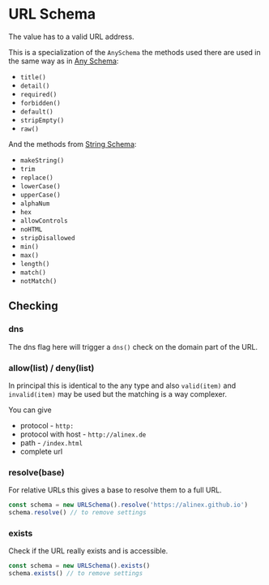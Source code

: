 # URL Schema

The value has to a valid URL address.

This is a specialization of the `AnySchema` the methods used there are used in the same way as in [Any Schema](any.md):
- `title()`
- `detail()`
- `required()`
- `forbidden()`
- `default()`
- `stripEmpty()`
- `raw()`

And the methods from [String Schema](string.md):
- `makeString()`
- `trim`
- `replace()`
- `lowerCase()`
- `upperCase()`
- `alphaNum`
- `hex`
- `allowControls`
- `noHTML`
- `stripDisallowed`
- `min()`
- `max()`
- `length()`
- `match()`
- `notMatch()`


## Checking

### dns

The dns flag here will trigger a `dns()` check on the domain part of the URL.

### allow(list) / deny(list)

In principal this is identical to the any type and also `valid(item)` and `invalid(item)` may be used
but the matching is a way complexer.

You can give
- protocol - `http:`
- protocol with host - `http://alinex.de`
- path - `/index.html`
- complete url

### resolve(base)

For relative URLs this gives a base to resolve them to a full URL.

```js
const schema = new URLSchema().resolve('https://alinex.github.io')
schema.resolve() // to remove settings
```

### exists

Check if the URL really exists and is accessible.

```js
const schema = new URLSchema().exists()
schema.exists() // to remove settings
```
